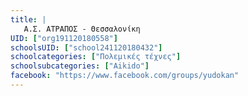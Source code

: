 ```yaml
---
title: |
   Α.Σ. ΑΤΡΑΠΟΣ - Θεσσαλονίκη
UID: ["org191120180558"]
schoolsUID: ["school241120180432"]
schoolcategories: ["Πολεμικές τέχνες"]
schoolsubcategories: ["Aikido"]
facebook: "https://www.facebook.com/groups/yudokan"
---
```


